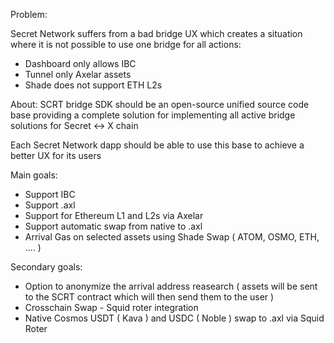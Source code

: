 Problem: 

Secret Network suffers from a bad bridge UX which creates a situation where it is not possible to use one bridge for all actions:

- Dashboard only allows IBC 
- Tunnel only Axelar assets
- Shade does not support ETH L2s 


About: 
SCRT bridge SDK should be an open-source unified source code base providing a complete solution for implementing all active bridge solutions for Secret <-> X chain 

Each Secret Network dapp should be able to use this base to achieve a better UX for its users 


Main goals: 

- Support IBC 
- Support .axl
- Support for Ethereum L1 and L2s via Axelar 
- Support automatic swap from native to .axl 
- Arrival Gas on selected assets using Shade Swap ( ATOM, OSMO, ETH, .... ) 

Secondary goals:
- Option to anonymize the arrival address reasearch ( assets will be sent to the SCRT contract which will then send them to the user )
- Crosschain Swap - Squid roter integration
- Native Cosmos USDT ( Kava ) and USDC ( Noble ) swap to .axl via Squid Roter 
